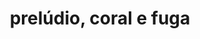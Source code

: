 ---
layout: work
title: prelúdio, coral e fuga
inst: for piano four hands
#image: /assets/images/placeholder-2.jpg
soundcloud: https://w.soundcloud.com/player/?url=https%3A//api.soundcloud.com/tracks/538870590&color=%23ff5500&auto_play=false&hide_related=false&show_comments=true&show_user=true&show_reposts=false&show_teaser=true
---